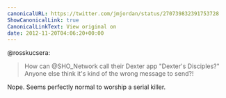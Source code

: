 ```yaml
---
canonicalURL: https://twitter.com/jmjordan/status/270739832391753728
ShowCanonicalLink: true
CanonicalLinkText: View original on
date: 2012-11-20T04:06:20+00:00
---
```

@rosskucsera:

> How can @SHO_Network call their Dexter app "Dexter's Disciples?" Anyone else think it's kind of the wrong message to send?!

Nope. Seems perfectly normal to worship a serial killer.